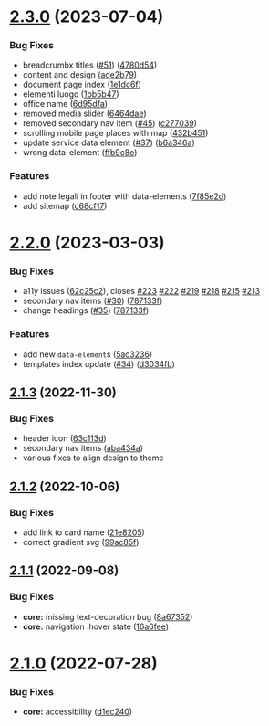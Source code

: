 # [2.3.0](https://github.com/italia/design-scuole-pagine-statiche/compare/v2.2.0...v2.3.0) (2023-07-04)


### Bug Fixes

* breadcrumbx titles ([#51](https://github.com/italia/design-scuole-pagine-statiche/issues/51)) ([4780d54](https://github.com/italia/design-scuole-pagine-statiche/commit/4780d5425e3eaed3c169a96f428304105388959b))
* content and design ([ade2b79](https://github.com/italia/design-scuole-pagine-statiche/commit/ade2b79dc236caad2384d46e4ac274cceee7669a))
* document page index ([1e1dc6f](https://github.com/italia/design-scuole-pagine-statiche/commit/1e1dc6ff490d4384427678c99b8abf5c0725e88c))
* elementi luogo ([1bb5b47](https://github.com/italia/design-scuole-pagine-statiche/commit/1bb5b47ef38a67c9cedaa59e52bc6cc8c451d92e))
* office name ([6d95dfa](https://github.com/italia/design-scuole-pagine-statiche/commit/6d95dfa877e8c4c144b71bb7c849e2f3b0b20598))
* removed media slider ([6464dae](https://github.com/italia/design-scuole-pagine-statiche/commit/6464daeb84648af763785c9d78590380b75fee35))
* removed secondary nav item ([#45](https://github.com/italia/design-scuole-pagine-statiche/issues/45)) ([c277039](https://github.com/italia/design-scuole-pagine-statiche/commit/c2770392c6c17bf35ccbd8615c00df22467b6699))
* scrolling mobile page places with map ([432b451](https://github.com/italia/design-scuole-pagine-statiche/commit/432b451b892a662ecf2e2c1d9143fb3274fdd7a2))
* update service data element ([#37](https://github.com/italia/design-scuole-pagine-statiche/issues/37)) ([b6a346a](https://github.com/italia/design-scuole-pagine-statiche/commit/b6a346a517f81810ed767917fb4f600e63c20b17))
* wrong data-element ([ffb9c8e](https://github.com/italia/design-scuole-pagine-statiche/commit/ffb9c8e420224a7ea17a46f236fb6878c0f9cdc2))


### Features

* add note legali in footer with data-elements ([7f85e2d](https://github.com/italia/design-scuole-pagine-statiche/commit/7f85e2de9a7c2d23009619d52006d3671394ce49))
* add sitemap ([c68cf17](https://github.com/italia/design-scuole-pagine-statiche/commit/c68cf178625bdb7758a597798af6248c6dcc3b7d))



# [2.2.0](https://github.com/italia/design-scuole-pagine-statiche/compare/v2.1.3...v2.2.0) (2023-03-03)


### Bug Fixes

* a11y issues ([62c25c2](https://github.com/italia/design-scuole-pagine-statiche/commit/62c25c29e9c1ac3d2bffa0b8839643ddbc3ac72a)), closes [#223](https://github.com/italia/design-scuole-pagine-statiche/issues/223) [#222](https://github.com/italia/design-scuole-pagine-statiche/issues/222) [#219](https://github.com/italia/design-scuole-pagine-statiche/issues/219) [#218](https://github.com/italia/design-scuole-pagine-statiche/issues/218) [#215](https://github.com/italia/design-scuole-pagine-statiche/issues/215) [#213](https://github.com/italia/design-scuole-pagine-statiche/issues/213)
* secondary nav items ([#30](https://github.com/italia/design-scuole-pagine-statiche/issues/30)) ([787133f](https://github.com/italia/design-scuole-pagine-statiche/commit/787133f61fab1b59975536e6c286dea90362fd72))
* change headings ([#35](https://github.com/italia/design-scuole-pagine-statiche/pull/35)) ([787133f](https://github.com/italia/design-scuole-pagine-statiche/commit/5ac323686345766129a99303b014a7410a1c16ba))


### Features

* add new `data-element`s ([5ac3236](https://github.com/italia/design-scuole-pagine-statiche/commit/5ac323686345766129a99303b014a7410a1c16ba))
* templates index update ([#34](https://github.com/italia/design-scuole-pagine-statiche/issues/34)) ([d3034fb](https://github.com/italia/design-scuole-pagine-statiche/commit/d3034fb299179a205b016c58ac67d79c4558e8fa))



## [2.1.3](https://github.com/italia/design-scuole-pagine-statiche/compare/v2.1.2...v2.1.3) (2022-11-30)


### Bug Fixes

* header icon ([63c113d](https://github.com/italia/design-scuole-pagine-statiche/commit/63c113dd4699656c04259df0cc251bc3a3546e5f))
* secondary nav items ([aba434a](https://github.com/italia/design-scuole-pagine-statiche/commit/aba434a02f683f9069dfeca9113843c259c03380))
* various fixes to align design to theme



## [2.1.2](https://github.com/italia/design-scuole-pagine-statiche/compare/v2.1.1...v2.1.2) (2022-10-06)


### Bug Fixes

* add link to card name ([21e8205](https://github.com/italia/design-scuole-pagine-statiche/commit/21e82059ab3c7338f15c949d3a97e7101a5b8d0d))
* correct gradient svg ([99ac85f](https://github.com/italia/design-scuole-pagine-statiche/commit/99ac85f4e2d383c69903d31032c4cce0502a0670))



## [2.1.1](https://github.com/italia/design-scuole-pagine-statiche/compare/v2.1.0...v2.1.1) (2022-09-08)


### Bug Fixes

* **core:** missing text-decoration bug ([8a67352](https://github.com/italia/design-scuole-pagine-statiche/commit/8a67352df340a43c4267b585989f24a417bf7796))
* **core:** navigation :hover state ([16a6fee](https://github.com/italia/design-scuole-pagine-statiche/commit/16a6feee752ee9c2f266a4e4c55ab21c967d6f58))



# [2.1.0](https://github.com/italia/design-scuole-pagine-statiche/compare/v2.0.0...v2.1.0) (2022-07-28)


### Bug Fixes

* **core:** accessibility ([d1ec240](https://github.com/italia/design-scuole-pagine-statiche/commit/d1ec2406281679e0fed4efbf8b4c31f12da2be33))



